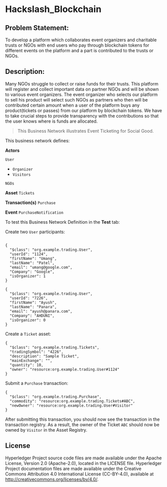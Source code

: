 # Hackslash_Blockchain

## Problem Statement:

To develop a platform which collaborates event organizers and charitable trusts or NGOs with end users who pay through blockchain tokens for different events on the platform and a part is contributed to the trusts or NGOs.

## Description:

Many NGOs struggle to collect or raise funds for their trusts. This platform will register
and collect important data on partner NGOs and will be shown to various event organizers. The
event organizer who selects our platform to sell his product will select such NGOs as partners
who then will be contributed certain amount when a user of the platform buys any
product(tickets or passes) from our platform by blockchain tokens. We have to take crucial steps
to provide transparency with the contributions so that the user knows where is funds are
allocated.


> This Business Network illustrates Event Ticketing for Social Good.

This business network defines:

**Actors**

`User`
- `Organizer`
- `Visitors`

`NGOs`

**Asset**
`Tickets`

**Transaction(s)**
`Purchase`

**Event**
`PurchaseNotification `

To test this Business Network Definition in the **Test** tab:

Create two `User` participants:

```

{
  "$class": "org.example.trading.User",
  "userId": "1124",
  "firstName": "Umang",
  "lastName": "Patel",
  "email": "umang@google.com",
  "Company": "Google",
  "isOrganizer": 1
}
```

```
{
  "$class": "org.example.trading.User",
  "userId": "7226",
  "firstName": "Ayush",
  "lastName": "Panara",
  "email": "ayush@panara.com",
  "Company": "AHDUNI",
  "isOrganizer": 0
}

```

Create a `Ticket` asset:

```
{
  "$class": "org.example.trading.Tickets",
  "tradingSymbol": "4226",
  "description": "Sample Ticket",
  "mainExchange": "",
  "quantity": 10,
  "owner": "resource:org.example.trading.User#1124"
}
```

Submit a `Purchase` transaction:

```
{
  "$class": "org.example.trading.Purchase",
  "commodity": "resource:org.example.trading.Tickets#ABC",
  "newOwner": "resource:org.example.trading.User#Visitor"
}
```

After submitting this transaction, you should now see the transaction in the transaction registry. As a result, the owner of the Ticket `ABC` should now be owned by `Visitor` in the Asset Registry.


## License <a name="license"></a>
Hyperledger Project source code files are made available under the Apache License, Version 2.0 (Apache-2.0), located in the LICENSE file. Hyperledger Project documentation files are made available under the Creative Commons Attribution 4.0 International License (CC-BY-4.0), available at http://creativecommons.org/licenses/by/4.0/.
